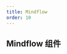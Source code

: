 ```yaml
---
title: Mindflow
order: 10
---
```


## Mindflow 组件

<code src='./examples/Mindflow/index.tsx' />

<API src='../../packages/mindflow/src/index.tsx'></API>
